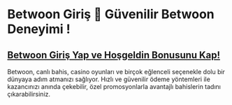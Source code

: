 # Betwoon Giriş 🎲 Güvenilir Betwoon Deneyimi !

## [Betwoon Giriş Yap ve Hoşgeldin Bonusunu Kap!](https://winzhub.org/?utm_source=Betwoon&utm_medium=referral)

Betwoon, canlı bahis, casino oyunları ve birçok eğlenceli seçenekle dolu bir dünyaya adım atmanızı sağlıyor. Hızlı ve güvenilir ödeme yöntemleri ile kazancınızı anında çekebilir, özel promosyonlarla avantajlı bahislerin tadını çıkarabilirsiniz. 
